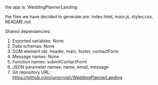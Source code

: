 the app is: WeddingPlannerLanding

the files we have decided to generate are: index.html, main.js, styles.css, README.md

Shared dependencies:
1. Exported variables: None
2. Data schemas: None
3. DOM element ids: header, main, footer, contactForm
4. Message names: None
5. Function names: submitContactForm
6. JSON parameter names: name, email, message
7. Git repository URL: https://github.com/juniorvish/WeddingPlannerLanding